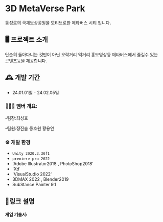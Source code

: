 # 3D MetaVerse Park
동성로의 국체보상공원을 모티브로한 메타버스 시티 입니다.

## 🖥️ 프로젝트 소개
단순히 돌아다니는 것만이 아닌 오락거리 먹거리 홍보영상등
메타버스에서 즐길수 있는 콘텐츠등을 제공합니다.
<br>

## 🕰️ 개발 기간
* 24.01.01일 - 24.02.05일

### 🧑‍🤝‍🧑 멤버 개요:
 -팀장:최성효
 
 -팀원:정진솔
       동호원
       황용연

### ⚙️ 개발 환경
- `Unity 2020.3.30f1`
- `premiere pro 2022`
- 'Adobe Illustrator2018 , PhotoShop2018'
- 'Xd'
- 'VisualStudio 2022'
- 3DMAX 2022 , Blender2019
- SubStance Painter 9.1

## 📌링크 설명

<h4>게임 기술서:</h4><a href="https://docs.google.com/presentation/d/1O3_g2LfOOITibycRPjDucFoRL9hvnQUO/edit?usp=sharing&ouid=103861342224711194393&rtpof=true&sd=true "></a>
